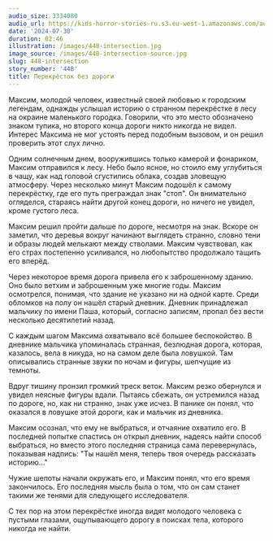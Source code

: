 ```yaml
---
audio_size: 3334080
audio_url: https://kids-horror-stories-ru.s3.eu-west-1.amazonaws.com/audio/448-intersection.mp3
date: '2024-07-30'
duration: 02:46
illustration: /images/448-intersection.jpg
image_source: /images/448-intersection-source.jpg
slug: 448-intersection
story_number: '448'
title: Перекрёсток без дороги
---
```


Максим, молодой человек, известный своей любовью к городским легендам, однажды услышал историю о странном перекрёстке в лесу на окраине маленького городка. Говорили, что это место обозначено знаком тупика, но второго конца дороги никто никогда не видел. Интерес Максима не мог устоять перед подобным вызовом, и он решил проверить этот слух лично.

Одним солнечным днем, вооружившись только камерой и фонариком, Максим отправился к лесу. Небо было ясное, но стоило ему углубиться в чащу, как над головой сгустились облака, создав зловещую атмосферу. Через несколько минут Максим подошёл к самому перекрёстку, где его путь преграждал знак "стоп". Он внимательно огляделся, стараясь найти другой конец дороги, но ничего не увидел, кроме густого леса.

Максим решил пройти дальше по дороге, несмотря на знак. Вскоре он заметил, что деревья вокруг начинают выглядеть странно, словно тени и образы людей мелькают между стволами. Максим чувствовал, как его страх постепенно усиливался, но любопытство продолжало тащить его вперёд.

Через некоторое время дорога привела его к заброшенному зданию. Оно было ветхим и заброшенным уже многие годы. Максим осмотрелся, понимая, что здание не указано ни на одной карте. Среди обломков на полу он нашёл старый дневник. Дневник принадлежал мальчику по имени Паша, который, согласно записям, пропал без вести несколько десятилетий назад.

С каждым шагом Максима охватывало всё большее беспокойство. В дневнике мальчика упоминалась странная, безлюдная дорога, которая, казалось, вела в никуда, но на самом деле была ловушкой. Там описывались странные звуки по ночам и фигуры, шепчущие из темноты.

Вдруг тишину пронзил громкий треск веток. Максим резко обернулся и увидел неясные фигуры вдали. Пытаясь сбежать, он устремился назад по дороге, но, как ни странно, знак уже исчез. В панике он понял, что оказался в ловушке этой дороги, как и мальчик из дневника.

Максим осознал, что ему не выбраться, и отчаяние охватило его. В последней попытке спастись он открыл дневник, надеясь найти способ выбраться, но вместо этого последняя страница сама перевернулась, показывая надпись: "Ты нашёл меня, теперь твоя очередь рассказать историю..."

Чужие шепоты начали окружать его, и Максим понял, что его время закончилось. Его последняя мысль была о том, что он сам станет такими же тенями для следующего исследователя.

С тех пор на этом перекрёстке иногда видят молодого человека с пустыми глазами, ощупывающего дорогу в поисках тела, которого никогда не найти.